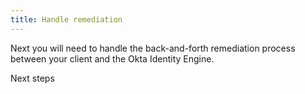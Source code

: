 ```yaml
---
title: Handle remediation
---
```


Next you will need to handle the back-and-forth remediation process between your client and the Okta Identity Engine.

<StackSelector snippet="remediation"/>



<NextSectionLink>Next steps</NextSectionLink>
